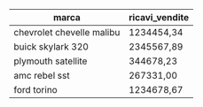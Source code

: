 | marca | ricavi_vendite |
| --- | --- |
| chevrolet chevelle malibu | 1234454,34 |
| buick skylark 320 | 2345567,89 |
| plymouth satellite | 344678,23 |
| amc rebel sst | 267331,00 |
| ford torino | 1234678,67 |

